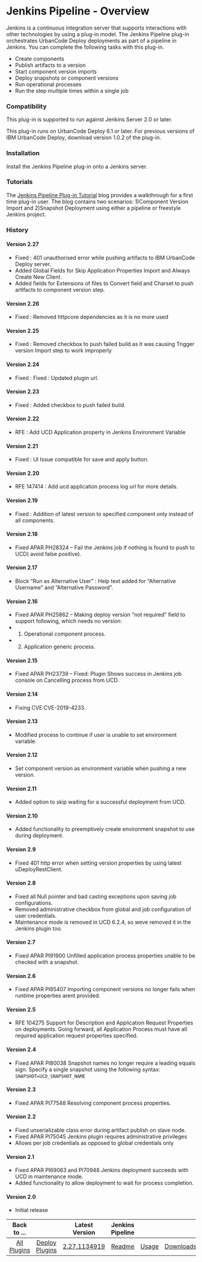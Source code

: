 
# Jenkins Pipeline - Overview

Jenkins is a continuous integration server that supports interactions with other technologies by using a plug-in model. The Jenkins Pipeline plug-in orchestrates UrbanCode Deploy deployments as part of a pipeline in Jenkins. You can complete the following tasks with this plug-in.

* Create components
* Publish artifacts to a version
* Start component version imports
* Deploy snapshots or component versions
* Run operational processes
* Run the step multiple times within a single job

### Compatibility

This plug-in is supported to run against Jenkins Server 2.0 or later.

This plug-in runs on UrbanCode Deploy 6.1 or later. For previous versions of IBM UrbanCode Deploy, download version 1.0.2 of the plug-in.

### Installation

Install the Jenkins Pipeline plug-in onto a Jenkins server.

### Tutorials

The [Jenkins Pipeline Plug-in Tutorial](https://community.ibm.com/community/user/wasdevops/blogs/osman-burucu/2022/07/12/jenkins-pipeline-plug-in-tutorial-component-versio) blog provides a walkthrough for a first time plug-in user. The blog contains two scenarios: 1)Component Version Import and 2)Snapshot Deployment using either a pipeline or freestyle Jenkins project.

### History

#### Version 2.27

* Fixed : 401 unauthorised error while pushing artifacts to IBM UrbanCode Deploy server.
* Added Global Fields for Skip Application Properties Import and Always Create New Client.
* Added fields for Extensions of files to Convert field and Charset to push artifacts to component version step.

#### Version 2.26

* Fixed : Removed httpcore dependencies as it is no more used

#### Version 2.25

* Fixed : Removed checkbox to push failed build as it was causing Trigger version Import step to work improperly

#### Version 2.24

* Fixed : Fixed : Updated plugin url.

#### Version 2.23

* Fixed : Added checkbox to push failed build.

#### Version 2.22

* RFE : Add UCD Application property in Jenkins Environment Variable

#### Version 2.21

* Fixed : UI Issue compatible for save and apply button.

#### Version 2.20

* RFE 147414 : Add ucd application process log url for more details.

#### Version 2.19

* Fixed : Addition of latest version to specified component only instead of all components.

#### Version 2.18

* Fixed APAR PH28324 – Fail the Jenkins job if nothing is found to push to UCD( avoid false positive).

#### Version 2.17

* Block “Run as Alternative User” : Help text added for “Alternative Username” and “Alternative Password”.

#### Version 2.16

* Fixed APAR PH25862 – Making deploy version “not required” field to support following, which needs no version:
* 1. Operational component process.
* 2. Application generic process.

#### Version 2.15

* Fixed APAR PH23739 – Fixed: Plugin Shows success in Jenkins job console on Cancelling process from UCD.

#### Version 2.14

* Fixing CVE:CVE-2019-4233.

#### Version 2.13

* Modified process to continue if user is unable to set environment variable.

#### Version 2.12

* Set component version as environment variable when pushing a new version.

#### Version 2.11

* Added option to skip waiting for a successful deployment from UCD.

#### Version 2.10

* Added functionality to preemptively create environment snapshot to use during deployment.

#### Version 2.9

* Fixed 401 http error when setting version properties by using latest uDeployRestClient.

#### Version 2.8

* Fixed all Null pointer and bad casting exceptions upon saving job configurations.
* Removed administrative checkbox from global and job configuration of user credentials.
* Maintenance mode is removed in UCD 6.2.4, so weve removed it in the Jenkins plugin too.

#### Version 2.7

* Fixed APAR PI91900 Unfilled application process properties unable to be checked with a snapshot.

#### Version 2.6

* Fixed APAR PI85407 Importing component versions no longer fails when runtime properties arent provided.

#### Version 2.5

* RFE 104275 Support for Description and Application Request Properties on deployments. Going forward, all Application Process must have all required application request properties specified.

#### Version 2.4

* Fixed APAR PI80038 Snapshot names no longer require a leading equals sign. Specify a single snapshot using the following syntax: `SNAPSHOT=UCD_SNAPSHOT_NAME`

#### Version 2.3

* Fixed APAR PI77548 Resolving component process properties.

#### Version 2.2

* Fixed unserializable class error during artifact publish on slave node.
* Fixed APAR PI75045 Jenkins plugin requires administrative privileges
* Allows per job credentials as opposed to global credentials only

#### Version 2.1

* Fixed APAR PI69063 and PI70948 Jenkins deployment succeeds with UCD in maintenance mode.
* Added functionality to allow deployment to wait for process completion.

#### Version 2.0

* Initial release

|Back to ...||Latest Version|Jenkins Pipeline |||
| :---: | :---: | :---: | :---: | :---: | :---: |
|[All Plugins](../../index.md)|[Deploy Plugins](../README.md)|[2.27.1134919](https://raw.githubusercontent.com/UrbanCode/IBM-UCD-PLUGINS/main/files/jenkins-pipeline-ud-plugin/ibm-ucdeploy-build-steps-2.27.1134919.hpi)|[Readme](README.md)|[Usage](usage.md)|[Downloads](downloads.md)|
